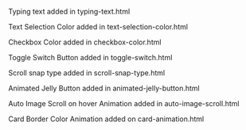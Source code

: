 Typing text added in typing-text.html

Text Selection Color added in text-selection-color.html

Checkbox Color added in checkbox-color.html

Toggle Switch Button added in toggle-switch.html

Scroll snap type added in scroll-snap-type.html

Animated Jelly Button added in animated-jelly-button.html

Auto Image Scroll on hover Animation added in auto-image-scroll.html

Card Border Color Animation added on card-animation.html